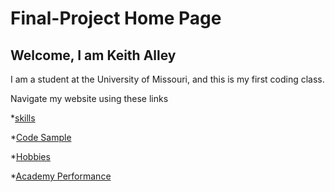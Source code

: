# Final-Project Home Page
## Welcome, I am Keith Alley

I am a student at the University of Missouri, and this is my first coding class.

Navigate my website using these links

*[skills](.-skills.md)

*[Code Sample](./code_sample.md)

*[Hobbies](./hobby.md)

*[Academy Performance](./marks.md)


